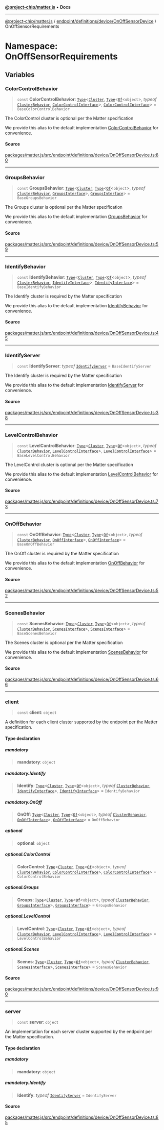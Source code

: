 [**@project-chip/matter.js**](../../../../../../README.md) • **Docs**

***

[@project-chip/matter.js](../../../../../../modules.md) / [endpoint/definitions/device/OnOffSensorDevice](../../README.md) / OnOffSensorRequirements

# Namespace: OnOffSensorRequirements

## Variables

### ColorControlBehavior

> `const` **ColorControlBehavior**: [`Type`](../../../../../../behavior/cluster/export/namespaces/ClusterBehavior/interfaces/Type.md)\<[`Cluster`](../../../../../../cluster/export/namespaces/ColorControl/interfaces/Cluster.md), [`Type`](../../../../../../behavior/cluster/export/namespaces/ClusterBehavior/interfaces/Type.md)\<[`Of`](../../../../../../cluster/export/namespaces/ClusterType/interfaces/Of.md)\<`object`\>, *typeof* [`ClusterBehavior`](../../../../../../behavior/cluster/export/namespaces/ClusterBehavior/README.md), [`ColorControlInterface`](../../../../../../behavior/definitions/color-control/export/README.md#colorcontrolinterface)\>, [`ColorControlInterface`](../../../../../../behavior/definitions/color-control/export/README.md#colorcontrolinterface)\> = `BaseColorControlBehavior`

The ColorControl cluster is optional per the Matter specification

We provide this alias to the default implementation [ColorControlBehavior](README.md#colorcontrolbehavior) for convenience.

#### Source

[packages/matter.js/src/endpoint/definitions/device/OnOffSensorDevice.ts:80](https://github.com/project-chip/matter.js/blob/7a8cbb56b87d4ccf34bec5a9a95ab40a1711324f/packages/matter.js/src/endpoint/definitions/device/OnOffSensorDevice.ts#L80)

***

### GroupsBehavior

> `const` **GroupsBehavior**: [`Type`](../../../../../../behavior/cluster/export/namespaces/ClusterBehavior/interfaces/Type.md)\<[`Cluster`](../../../../../../cluster/export/namespaces/Groups/interfaces/Cluster.md), [`Type`](../../../../../../behavior/cluster/export/namespaces/ClusterBehavior/interfaces/Type.md)\<[`Of`](../../../../../../cluster/export/namespaces/ClusterType/interfaces/Of.md)\<`object`\>, *typeof* [`ClusterBehavior`](../../../../../../behavior/cluster/export/namespaces/ClusterBehavior/README.md), [`GroupsInterface`](../../../../../../behavior/definitions/groups/export/README.md#groupsinterface)\>, [`GroupsInterface`](../../../../../../behavior/definitions/groups/export/README.md#groupsinterface)\> = `BaseGroupsBehavior`

The Groups cluster is optional per the Matter specification

We provide this alias to the default implementation [GroupsBehavior](README.md#groupsbehavior) for convenience.

#### Source

[packages/matter.js/src/endpoint/definitions/device/OnOffSensorDevice.ts:59](https://github.com/project-chip/matter.js/blob/7a8cbb56b87d4ccf34bec5a9a95ab40a1711324f/packages/matter.js/src/endpoint/definitions/device/OnOffSensorDevice.ts#L59)

***

### IdentifyBehavior

> `const` **IdentifyBehavior**: [`Type`](../../../../../../behavior/cluster/export/namespaces/ClusterBehavior/interfaces/Type.md)\<[`Cluster`](../../../../../../cluster/export/namespaces/Identify/interfaces/Cluster.md), [`Type`](../../../../../../behavior/cluster/export/namespaces/ClusterBehavior/interfaces/Type.md)\<[`Of`](../../../../../../cluster/export/namespaces/ClusterType/interfaces/Of.md)\<`object`\>, *typeof* [`ClusterBehavior`](../../../../../../behavior/cluster/export/namespaces/ClusterBehavior/README.md), [`IdentifyInterface`](../../../../../../behavior/definitions/identify/export/README.md#identifyinterface)\>, [`IdentifyInterface`](../../../../../../behavior/definitions/identify/export/README.md#identifyinterface)\> = `BaseIdentifyBehavior`

The Identify cluster is required by the Matter specification

We provide this alias to the default implementation [IdentifyBehavior](README.md#identifybehavior) for convenience.

#### Source

[packages/matter.js/src/endpoint/definitions/device/OnOffSensorDevice.ts:45](https://github.com/project-chip/matter.js/blob/7a8cbb56b87d4ccf34bec5a9a95ab40a1711324f/packages/matter.js/src/endpoint/definitions/device/OnOffSensorDevice.ts#L45)

***

### IdentifyServer

> `const` **IdentifyServer**: *typeof* [`IdentifyServer`](../../../../../../behavior/definitions/identify/export/namespaces/IdentifyServer/README.md) = `BaseIdentifyServer`

The Identify cluster is required by the Matter specification

We provide this alias to the default implementation [IdentifyServer](README.md#identifyserver) for convenience.

#### Source

[packages/matter.js/src/endpoint/definitions/device/OnOffSensorDevice.ts:38](https://github.com/project-chip/matter.js/blob/7a8cbb56b87d4ccf34bec5a9a95ab40a1711324f/packages/matter.js/src/endpoint/definitions/device/OnOffSensorDevice.ts#L38)

***

### LevelControlBehavior

> `const` **LevelControlBehavior**: [`Type`](../../../../../../behavior/cluster/export/namespaces/ClusterBehavior/interfaces/Type.md)\<[`Cluster`](../../../../../../cluster/export/namespaces/LevelControl/interfaces/Cluster.md), [`Type`](../../../../../../behavior/cluster/export/namespaces/ClusterBehavior/interfaces/Type.md)\<[`Of`](../../../../../../cluster/export/namespaces/ClusterType/interfaces/Of.md)\<`object`\>, *typeof* [`ClusterBehavior`](../../../../../../behavior/cluster/export/namespaces/ClusterBehavior/README.md), [`LevelControlInterface`](../../../../../../behavior/definitions/level-control/export/README.md#levelcontrolinterface)\>, [`LevelControlInterface`](../../../../../../behavior/definitions/level-control/export/README.md#levelcontrolinterface)\> = `BaseLevelControlBehavior`

The LevelControl cluster is optional per the Matter specification

We provide this alias to the default implementation [LevelControlBehavior](README.md#levelcontrolbehavior) for convenience.

#### Source

[packages/matter.js/src/endpoint/definitions/device/OnOffSensorDevice.ts:73](https://github.com/project-chip/matter.js/blob/7a8cbb56b87d4ccf34bec5a9a95ab40a1711324f/packages/matter.js/src/endpoint/definitions/device/OnOffSensorDevice.ts#L73)

***

### OnOffBehavior

> `const` **OnOffBehavior**: [`Type`](../../../../../../behavior/cluster/export/namespaces/ClusterBehavior/interfaces/Type.md)\<[`Cluster`](../../../../../../cluster/export/namespaces/OnOff/interfaces/Cluster.md), [`Type`](../../../../../../behavior/cluster/export/namespaces/ClusterBehavior/interfaces/Type.md)\<[`Of`](../../../../../../cluster/export/namespaces/ClusterType/interfaces/Of.md)\<`object`\>, *typeof* [`ClusterBehavior`](../../../../../../behavior/cluster/export/namespaces/ClusterBehavior/README.md), [`OnOffInterface`](../../../../../../behavior/definitions/on-off/export/README.md#onoffinterface)\>, [`OnOffInterface`](../../../../../../behavior/definitions/on-off/export/README.md#onoffinterface)\> = `BaseOnOffBehavior`

The OnOff cluster is required by the Matter specification

We provide this alias to the default implementation [OnOffBehavior](README.md#onoffbehavior) for convenience.

#### Source

[packages/matter.js/src/endpoint/definitions/device/OnOffSensorDevice.ts:52](https://github.com/project-chip/matter.js/blob/7a8cbb56b87d4ccf34bec5a9a95ab40a1711324f/packages/matter.js/src/endpoint/definitions/device/OnOffSensorDevice.ts#L52)

***

### ScenesBehavior

> `const` **ScenesBehavior**: [`Type`](../../../../../../behavior/cluster/export/namespaces/ClusterBehavior/interfaces/Type.md)\<[`Cluster`](../../../../../../cluster/export/namespaces/Scenes/interfaces/Cluster.md), [`Type`](../../../../../../behavior/cluster/export/namespaces/ClusterBehavior/interfaces/Type.md)\<[`Of`](../../../../../../cluster/export/namespaces/ClusterType/interfaces/Of.md)\<`object`\>, *typeof* [`ClusterBehavior`](../../../../../../behavior/cluster/export/namespaces/ClusterBehavior/README.md), [`ScenesInterface`](../../../../../../behavior/definitions/scenes/export/README.md#scenesinterface)\>, [`ScenesInterface`](../../../../../../behavior/definitions/scenes/export/README.md#scenesinterface)\> = `BaseScenesBehavior`

The Scenes cluster is optional per the Matter specification

We provide this alias to the default implementation [ScenesBehavior](README.md#scenesbehavior) for convenience.

#### Source

[packages/matter.js/src/endpoint/definitions/device/OnOffSensorDevice.ts:66](https://github.com/project-chip/matter.js/blob/7a8cbb56b87d4ccf34bec5a9a95ab40a1711324f/packages/matter.js/src/endpoint/definitions/device/OnOffSensorDevice.ts#L66)

***

### client

> `const` **client**: `object`

A definition for each client cluster supported by the endpoint per the Matter specification.

#### Type declaration

##### mandatory

> **mandatory**: `object`

##### mandatory.Identify

> **Identify**: [`Type`](../../../../../../behavior/cluster/export/namespaces/ClusterBehavior/interfaces/Type.md)\<[`Cluster`](../../../../../../cluster/export/namespaces/Identify/interfaces/Cluster.md), [`Type`](../../../../../../behavior/cluster/export/namespaces/ClusterBehavior/interfaces/Type.md)\<[`Of`](../../../../../../cluster/export/namespaces/ClusterType/interfaces/Of.md)\<`object`\>, *typeof* [`ClusterBehavior`](../../../../../../behavior/cluster/export/namespaces/ClusterBehavior/README.md), [`IdentifyInterface`](../../../../../../behavior/definitions/identify/export/README.md#identifyinterface)\>, [`IdentifyInterface`](../../../../../../behavior/definitions/identify/export/README.md#identifyinterface)\> = `IdentifyBehavior`

##### mandatory.OnOff

> **OnOff**: [`Type`](../../../../../../behavior/cluster/export/namespaces/ClusterBehavior/interfaces/Type.md)\<[`Cluster`](../../../../../../cluster/export/namespaces/OnOff/interfaces/Cluster.md), [`Type`](../../../../../../behavior/cluster/export/namespaces/ClusterBehavior/interfaces/Type.md)\<[`Of`](../../../../../../cluster/export/namespaces/ClusterType/interfaces/Of.md)\<`object`\>, *typeof* [`ClusterBehavior`](../../../../../../behavior/cluster/export/namespaces/ClusterBehavior/README.md), [`OnOffInterface`](../../../../../../behavior/definitions/on-off/export/README.md#onoffinterface)\>, [`OnOffInterface`](../../../../../../behavior/definitions/on-off/export/README.md#onoffinterface)\> = `OnOffBehavior`

##### optional

> **optional**: `object`

##### optional.ColorControl

> **ColorControl**: [`Type`](../../../../../../behavior/cluster/export/namespaces/ClusterBehavior/interfaces/Type.md)\<[`Cluster`](../../../../../../cluster/export/namespaces/ColorControl/interfaces/Cluster.md), [`Type`](../../../../../../behavior/cluster/export/namespaces/ClusterBehavior/interfaces/Type.md)\<[`Of`](../../../../../../cluster/export/namespaces/ClusterType/interfaces/Of.md)\<`object`\>, *typeof* [`ClusterBehavior`](../../../../../../behavior/cluster/export/namespaces/ClusterBehavior/README.md), [`ColorControlInterface`](../../../../../../behavior/definitions/color-control/export/README.md#colorcontrolinterface)\>, [`ColorControlInterface`](../../../../../../behavior/definitions/color-control/export/README.md#colorcontrolinterface)\> = `ColorControlBehavior`

##### optional.Groups

> **Groups**: [`Type`](../../../../../../behavior/cluster/export/namespaces/ClusterBehavior/interfaces/Type.md)\<[`Cluster`](../../../../../../cluster/export/namespaces/Groups/interfaces/Cluster.md), [`Type`](../../../../../../behavior/cluster/export/namespaces/ClusterBehavior/interfaces/Type.md)\<[`Of`](../../../../../../cluster/export/namespaces/ClusterType/interfaces/Of.md)\<`object`\>, *typeof* [`ClusterBehavior`](../../../../../../behavior/cluster/export/namespaces/ClusterBehavior/README.md), [`GroupsInterface`](../../../../../../behavior/definitions/groups/export/README.md#groupsinterface)\>, [`GroupsInterface`](../../../../../../behavior/definitions/groups/export/README.md#groupsinterface)\> = `GroupsBehavior`

##### optional.LevelControl

> **LevelControl**: [`Type`](../../../../../../behavior/cluster/export/namespaces/ClusterBehavior/interfaces/Type.md)\<[`Cluster`](../../../../../../cluster/export/namespaces/LevelControl/interfaces/Cluster.md), [`Type`](../../../../../../behavior/cluster/export/namespaces/ClusterBehavior/interfaces/Type.md)\<[`Of`](../../../../../../cluster/export/namespaces/ClusterType/interfaces/Of.md)\<`object`\>, *typeof* [`ClusterBehavior`](../../../../../../behavior/cluster/export/namespaces/ClusterBehavior/README.md), [`LevelControlInterface`](../../../../../../behavior/definitions/level-control/export/README.md#levelcontrolinterface)\>, [`LevelControlInterface`](../../../../../../behavior/definitions/level-control/export/README.md#levelcontrolinterface)\> = `LevelControlBehavior`

##### optional.Scenes

> **Scenes**: [`Type`](../../../../../../behavior/cluster/export/namespaces/ClusterBehavior/interfaces/Type.md)\<[`Cluster`](../../../../../../cluster/export/namespaces/Scenes/interfaces/Cluster.md), [`Type`](../../../../../../behavior/cluster/export/namespaces/ClusterBehavior/interfaces/Type.md)\<[`Of`](../../../../../../cluster/export/namespaces/ClusterType/interfaces/Of.md)\<`object`\>, *typeof* [`ClusterBehavior`](../../../../../../behavior/cluster/export/namespaces/ClusterBehavior/README.md), [`ScenesInterface`](../../../../../../behavior/definitions/scenes/export/README.md#scenesinterface)\>, [`ScenesInterface`](../../../../../../behavior/definitions/scenes/export/README.md#scenesinterface)\> = `ScenesBehavior`

#### Source

[packages/matter.js/src/endpoint/definitions/device/OnOffSensorDevice.ts:90](https://github.com/project-chip/matter.js/blob/7a8cbb56b87d4ccf34bec5a9a95ab40a1711324f/packages/matter.js/src/endpoint/definitions/device/OnOffSensorDevice.ts#L90)

***

### server

> `const` **server**: `object`

An implementation for each server cluster supported by the endpoint per the Matter specification.

#### Type declaration

##### mandatory

> **mandatory**: `object`

##### mandatory.Identify

> **Identify**: *typeof* [`IdentifyServer`](../../../../../../behavior/definitions/identify/export/namespaces/IdentifyServer/README.md) = `IdentifyServer`

#### Source

[packages/matter.js/src/endpoint/definitions/device/OnOffSensorDevice.ts:85](https://github.com/project-chip/matter.js/blob/7a8cbb56b87d4ccf34bec5a9a95ab40a1711324f/packages/matter.js/src/endpoint/definitions/device/OnOffSensorDevice.ts#L85)
